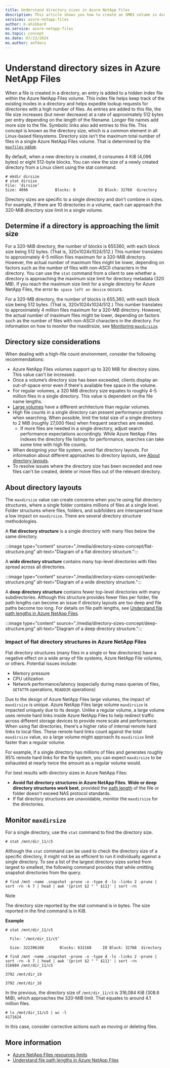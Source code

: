 ```yaml
---
title: Understand directory sizes in Azure NetApp Files 
description: This article shows you how to create an SMB3 volume in Azure NetApp Files. Learn about requirements for Active Directory connections and Domain Services.
services: azure-netapp-files
author: b-ahibbard
ms.service: azure-netapp-files
ms.topic: concept
ms.date: 07/23/2024
ms.author: anfdocs
---
```

# Understand directory sizes in Azure NetApp Files 

When a file is created in a directory, an entry is added to a hidden index file within the Azure NetApp Files volume. This index file helps keep track of the existing inodes in a directory and helps expedite lookup requests for directories with a high number of files. As entries are added to this file, the file size increases (but never decrease) at a rate of approximately 512 bytes per entry depending on the length of the filename. Longer file names add more size to the file. Symbolic links also add entries to this file. This concept is known as the directory size, which is a common element in all Linux-based filesystems. Directory size isn't the maximum total number of files in a single Azure NetApp Files volume. That is determined by the [`maxfiles` value](maxfiles-concept.md). 

By default, when a new directory is created, it consumes 4 KiB (4,096 bytes) or eight 512-byte blocks. You can view the size of a newly created directory from a Linux client using the stat command. 

```
# mkdir dirsize 
# stat dirsize 
File: ‘dirsize’ 
Size: 4096            Blocks: 8          IO Block: 32768  directory 
``` 

Directory sizes are specific to a single directory and don't combine in sizes. For example, if there are 10 directories in a volume, each can approach the 320-MiB directory size limit in a single volume. 

## Determine if a directory is approaching the limit size <a name="directory-limit"></a>  

For a 320-MiB directory, the number of blocks is 655360, with each block size being 512 bytes. (That is, 320x1024x1024/512.) This number translates to approximately 4-5 million files maximum for a 320-MiB directory. However, the actual number of maximum files might be lower, depending on factors such as the number of files with non-ASCII characters in the directory. 
You can use the `stat` command from a client to see whether a directory is approaching the maximum size limit for directory metadata (320 MB). If you reach the maximum size limit for a single directory for Azure NetApp Files, the error `No space left on device` occurs.   

For a 320-MB directory, the number of blocks is 655,360, with each block size being 512 bytes.  (That is, 320x1024x1024/512.)  This number translates to approximately 4 million files maximum for a 320-MB directory. However, the actual number of maximum files might be lower, depending on factors such as the number of files with non-ASCII characters in the directory. For information on how to monitor the maxdirsize, see [Monitoring `maxdirsize`]().

## Directory size considerations 

When dealing with a high-file count environment, consider the following recommendations: 

- Azure NetApp Files volumes support up to 320 MiB for directory sizes. This value can't be increased. 
- Once a volume’s directory size has been exceeded, clients display an out-of-space error even if there's available free space in the volume.  
- For regular volumes, a 320 MiB directory size equates to roughly 4-5 million files in a single directory. This value is dependent on the file name lengths. 
- [Large volumes](large-volumes-requirements-considerations.md) have a different architecture than regular volumes.
- High file counts in a single directory can present performance problems when searching. When possible, limit the total size of a single directory to 2 MiB (roughly 27,000 files) when frequent searches are needed.  
    - If more files are needed in a single directory, adjust search performance expectations accordingly. While Azure NetApp Files indexes the directory file listings for performance, searches can  take some time with high file counts. 
- When designing your file system, avoid flat directory layouts. For information about different approaches to directory layouts, see [About directory layouts](#about-directory-layouts).
- To resolve issues where the directory size has been exceeded and new files can't be created, delete or move files out of the relevant directory.

## About directory layouts

The `maxdirsize` value can create concerns when you're using flat directory structures, where a single folder contains millions of files at a single level. Folder structures where files, folders, and subfolders are interspersed have a low impact on `maxdirsize`. There are several directory structure methodologies. 

A **flat directory structure** is a single directory with many files below the same directory. 

:::image type="content" source="./media/directory-sizes-concept/flat-structure.png" alt-text="Diagram of a flat directory structure.":::

A **wide directory structure** contains many top-level directories with files spread across all directories.

:::image type="content" source="./media/directory-sizes-concept/wide-structure.png" alt-text="Diagram of a wide directory structure.":::

A **deep directory structure** contains fewer top-level directories with many subdirectories. Although this structure provides fewer files per folder, file path lengths can become an issue if directory layouts are too deep and file paths become too long. For details on file path lengths, see [Understand file path lengths in Azure NetApp Files](understand-path-lengths.md).

:::image type="content" source="./media/directory-sizes-concept/deep-structure.png" alt-text="Diagram of a deep directory structure.":::

### Impact of flat directory structures in Azure NetApp Files

Flat directory structures (many files in a single or few directories) have a negative effect on a wide array of file systems, Azure NetApp File volumes, or others. Potential issues include:

- Memory pressure
- CPU utilization
- Network performance/latency (especially during mass queries of files, `GETATTR` operations, `READDIR` operations)

Due to the design of Azure NetApp Files large volumes, the impact of `maxdirsize` is unique. Azure NetApp Files large volume `maxdirsize` is impacted uniquely due to its design. Unlike a regular volume, a large volume uses remote hard links inside Azure NetApp Files to help redirect traffic across different storage devices to provide more scale and performance. When using flat directories, there's a higher ratio of internal remote hard links to local files. These remote hard links count against the total `maxdirsize` value, so a large volume might approach its `maxdirsize` limit faster than a regular volume.

For example, if a single directory has millions of files and generates roughly 85% remote hard links for the file system, you can expect `maxdirsize` to be exhausted at nearly twice the amount as a regular volume would.

For best results with directory sizes in Azure NetApp Files:

- **Avoid flat directory structures in Azure NetApp Files**. **Wide or deep directory structures work best**, provided the [path length](understand-path-lengths.md) of the file or folder doesn't exceed NAS protocol standards. 
- If flat directory structures are unavoidable, monitor the `maxdirsize` for the directories.

## Monitor `maxdirsize`

For a single directory, use the `stat` command to find the directory size. 

```
# stat /mnt/dir_11/c5 
```
 
Although the `stat` command can be used to check the directory size of a specific directory, it might not be as efficient to run it individually against a single directory. To see a list of the largest directory sizes sorted from largest to smallest, the following command provides that while omitting snapshot directories from the query. 

```
# find /mnt -name .snapshot -prune -o -type d -ls -links 2 -prune | sort -rn -k 7 | head | awk '{print $2 " " $11}' | sort -rn 
```

>[!NOTE]
>The directory size reported by the stat command is in bytes. The size reported in the find command is in KiB.
 
**Example**
```
# stat /mnt/dir_11/c5 

  File: ‘/mnt/dir_11/c5’ 

  Size: 322396160       Blocks: 632168     IO Block: 32768  directory 
 
# find /mnt -name .snapshot -prune -o -type d -ls -links 2 -prune | sort -rn -k 7 | head | awk '{print $2 " " $11}' | sort -rn 
316084 /mnt/dir_11/c5 

3792 /mnt/dir_19 

3792 /mnt/dir_16 
```

In the previous, the directory size of `/mnt/dir_11/c5` is 316,084 KiB (308.6 MiB), which approaches the 320-MiB limit. That equates to around 4.1 million files.

```
# ls /mnt/dir_11/c5 | wc -l
4171624
```

In this case, consider corrective actions such as moving or deleting files.

## More information 

* [Azure NetApp Files resources limits](azure-netapp-files-resource-limits.md)
* [Understand file path lengths in Azure NetApp Files](understand-path-lengths.md)